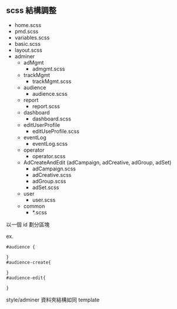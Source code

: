 ## scss 結構調整

* home.scss
* pmd.scss
* variables.scss
* basic.scss
* layout.scss
* adminer
  * adMgmt
    * admgmt.scss
  * trackMgmt
    * trackMgmt.scss
  * audience
    * audience.scss
  * report
    * report.scss
  * dashboard
    * dashboard.scss
  * editUserProfile
    * editUseProfile.scss
  * eventLog
    * eventLog.scss
  * operator
    * operator.scss
  * AdCreateAndEdit (adCampaign, adCreative, adGroup, adSet)
    * adCampaign.scss
    * adCreative.scss
    * adGroup.scss
    * adSet.scss
  * user
    * user.scss
  * common
    * *.scss
 
以一個 id 劃分區塊

ex.

```
#audience {

}
#audience-create{

}
#audience-edit{

}
```

style/adminer 資料夾結構如同 template
